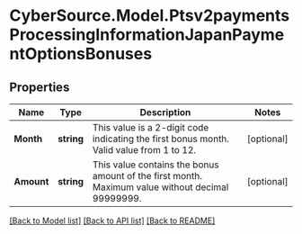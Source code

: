# CyberSource.Model.Ptsv2paymentsProcessingInformationJapanPaymentOptionsBonuses
## Properties

Name | Type | Description | Notes
------------ | ------------- | ------------- | -------------
**Month** | **string** | This value is a 2-digit code indicating the first bonus month. Valid value from 1 to 12.  | [optional] 
**Amount** | **string** | This value contains the bonus amount of the first month. Maximum value without decimal 99999999.  | [optional] 

[[Back to Model list]](../README.md#documentation-for-models) [[Back to API list]](../README.md#documentation-for-api-endpoints) [[Back to README]](../README.md)

